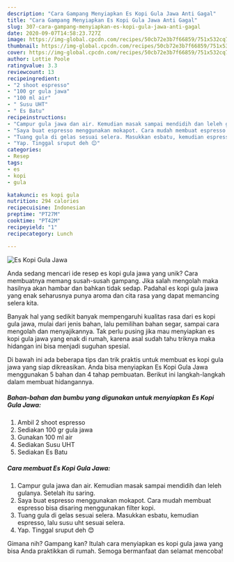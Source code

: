 ```yaml
---
description: "Cara Gampang Menyiapkan Es Kopi Gula Jawa Anti Gagal"
title: "Cara Gampang Menyiapkan Es Kopi Gula Jawa Anti Gagal"
slug: 307-cara-gampang-menyiapkan-es-kopi-gula-jawa-anti-gagal
date: 2020-09-07T14:58:23.727Z
image: https://img-global.cpcdn.com/recipes/50cb72e3b7f66859/751x532cq70/es-kopi-gula-jawa-foto-resep-utama.jpg
thumbnail: https://img-global.cpcdn.com/recipes/50cb72e3b7f66859/751x532cq70/es-kopi-gula-jawa-foto-resep-utama.jpg
cover: https://img-global.cpcdn.com/recipes/50cb72e3b7f66859/751x532cq70/es-kopi-gula-jawa-foto-resep-utama.jpg
author: Lottie Poole
ratingvalue: 3.3
reviewcount: 13
recipeingredient:
- "2 shoot espresso"
- "100 gr gula jawa"
- "100 ml air"
- " Susu UHT"
- " Es Batu"
recipeinstructions:
- "Campur gula jawa dan air. Kemudian masak sampai mendidih dan leleh gulanya. Setelah itu saring."
- "Saya buat espresso menggunakan mokapot. Cara mudah membuat espresso bisa disaring menggunakan filter kopi."
- "Tuang gula di gelas sesuai selera. Masukkan esbatu, kemudian espresso, lalu susu uht sesuai selera."
- "Yap. Tinggal sruput deh 😊"
categories:
- Resep
tags:
- es
- kopi
- gula

katakunci: es kopi gula 
nutrition: 294 calories
recipecuisine: Indonesian
preptime: "PT27M"
cooktime: "PT42M"
recipeyield: "1"
recipecategory: Lunch

---
```



![Es Kopi Gula Jawa](https://img-global.cpcdn.com/recipes/50cb72e3b7f66859/751x532cq70/es-kopi-gula-jawa-foto-resep-utama.jpg)

Anda sedang mencari ide resep es kopi gula jawa yang unik? Cara membuatnya memang susah-susah gampang. Jika salah mengolah maka hasilnya akan hambar dan bahkan tidak sedap. Padahal es kopi gula jawa yang enak seharusnya punya aroma dan cita rasa yang dapat memancing selera kita.

Banyak hal yang sedikit banyak mempengaruhi kualitas rasa dari es kopi gula jawa, mulai dari jenis bahan, lalu pemilihan bahan segar, sampai cara mengolah dan menyajikannya. Tak perlu pusing jika mau menyiapkan es kopi gula jawa yang enak di rumah, karena asal sudah tahu triknya maka hidangan ini bisa menjadi suguhan spesial.




Di bawah ini ada beberapa tips dan trik praktis untuk membuat es kopi gula jawa yang siap dikreasikan. Anda bisa menyiapkan Es Kopi Gula Jawa menggunakan 5 bahan dan 4 tahap pembuatan. Berikut ini langkah-langkah dalam membuat hidangannya.

<!--inarticleads1-->

##### Bahan-bahan dan bumbu yang digunakan untuk menyiapkan Es Kopi Gula Jawa:

1. Ambil 2 shoot espresso
1. Sediakan 100 gr gula jawa
1. Gunakan 100 ml air
1. Sediakan  Susu UHT
1. Sediakan  Es Batu




<!--inarticleads2-->

##### Cara membuat Es Kopi Gula Jawa:

1. Campur gula jawa dan air. Kemudian masak sampai mendidih dan leleh gulanya. Setelah itu saring.
1. Saya buat espresso menggunakan mokapot. Cara mudah membuat espresso bisa disaring menggunakan filter kopi.
1. Tuang gula di gelas sesuai selera. Masukkan esbatu, kemudian espresso, lalu susu uht sesuai selera.
1. Yap. Tinggal sruput deh 😊




Gimana nih? Gampang kan? Itulah cara menyiapkan es kopi gula jawa yang bisa Anda praktikkan di rumah. Semoga bermanfaat dan selamat mencoba!
